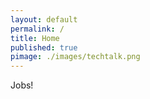```yaml
---
layout: default
permalink: /
title: Home
published: true
pimage: ./images/techtalk.png
---
```


Jobs!
